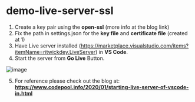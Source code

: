 # demo-live-server-ssl
 1. Create a key pair using the **open-ssl** (more info at the blog link)
 2. Fix the path in settings.json for the **key file** and **certificate file** (created at 1)
 3. Have Live server installed (https://marketplace.visualstudio.com/items?itemName=ritwickdey.LiveServer) in **VS Code**.
 4. Start the server from **Go Live** Button.

![image](https://user-images.githubusercontent.com/1659428/120332933-d4ac0800-c30c-11eb-8b5f-a6f6dfc48dbd.png)

 5. For reference please check out the blog at: **https://www.codepool.info/2020/01/starting-live-server-of-vscode-in.html**
